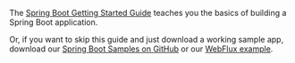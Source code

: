 The [Spring Boot Getting Started Guide](https://spring.io/guides/gs/spring-boot/) teaches you the basics of building a Spring Boot application.

Or, if you want to skip this guide and just download a working sample app, download our [Spring Boot Samples on GitHub](https://github.com/okta/samples-java-spring/tree/master/resource-server) or our [WebFlux example](https://github.com/okta/okta-spring-boot/tree/master/examples/webflux-resource-server).
